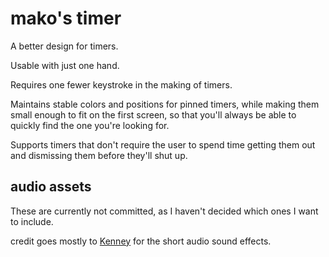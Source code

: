 # mako's timer

A better design for timers.

Usable with just one hand.

Requires one fewer keystroke in the making of timers.

Maintains stable colors and positions for pinned timers, while making them small enough to fit on the first screen, so that you'll always be able to quickly find the one you're looking for.

Supports timers that don't require the user to spend time getting them out and dismissing them before they'll shut up.

<!-- Supports chained timers. -->

## audio assets

These are currently not committed, as I haven't decided which ones I want to include.

credit goes mostly to [Kenney](kenney.nl) for the short audio sound effects.
